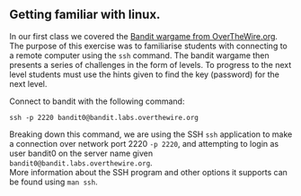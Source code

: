 ## Getting familiar with linux.
In our first class we covered the [Bandit wargame from OverTheWire.org](http://overthewire.org/wargames/bandit/).
The purpose of this exercise was to familiarise students with connecting to a 
remote computer using the `ssh` command.  The bandit wargame then presents a
series of challenges in the form of levels.  To progress to the next level 
students must use the hints given to find the key (password) for the next level.

Connect to bandit with the following command:
```
ssh -p 2220 bandit0@bandit.labs.overthewire.org
```
Breaking down this command, we are using the SSH `ssh` application to make a 
connection over network port 2220 `-p 2220`, and attempting to login as user 
bandit0 on the server name given `bandit0@bandit.labs.overthewire.org`.  
More information about the SSH program and other options it supports can be
found using `man ssh`.
